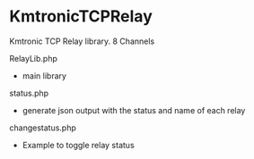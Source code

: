 # KmtronicTCPRelay
Kmtronic TCP Relay library. 8 Channels

 
RelayLib.php
  * main library

status.php
  * generate json output with the status and name of each relay

changestatus.php
  * Example to toggle relay status
 

